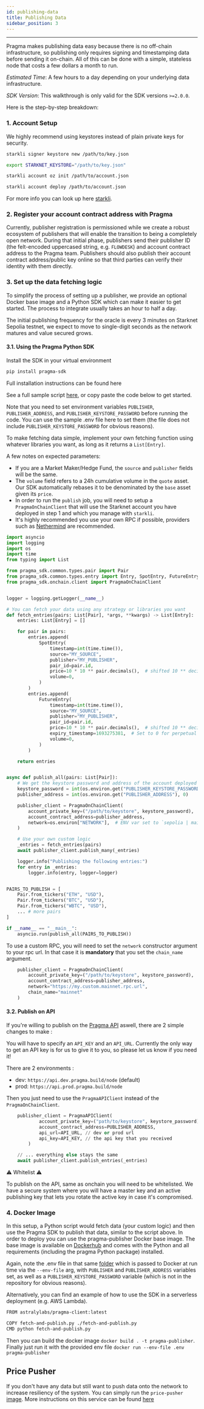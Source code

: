 ```yaml
---
id: publishing-data
title: Publishing Data
sidebar_position: 3
---
```


---

Pragma makes publishing data easy because there is no off-chain infrastructure, so publishing only requires signing and timestamping data before sending it on-chain. All of this can be done with a simple, stateless node that costs a few dollars a month to run.

_Estimated Time_: A few hours to a day depending on your underlying data infrastructure.

_SDK Version_: This walkthrough is only valid for the SDK versions `>=2.0.0`.

Here is the step-by-step breakdown:

### 1. Account Setup

We highly recommend using keystores instead of plain private keys for security.

```bash
starkli signer keystore new /path/to/key.json
```

```bash
export STARKNET_KEYSTORE="/path/to/key.json"
```

```bash
starkli account oz init /path/to/account.json
```

```bash
starkli account deploy /path/to/account.json
```

For more info you can look up here [starkli](https://book.starkli.rs/tutorials/starkli-101#starkli-101).

### 2. Register your account contract address with Pragma

Currently, publisher registration is permissioned while we create a robust ecosystem of publishers that will enable the transition to being a completely open network. During that initial phase, publishers send their publisher ID (the felt-encoded uppercased string, e.g. `FLOWDESK`) and account contract address to the Pragma team. Publishers should also publish their account contract address/public key online so that third parties can verify their identity with them directly.

### 3. Set up the data fetching logic

To simplify the process of setting up a publisher, we provide an optional Docker base image and a Python SDK which can make it easier to get started. The process to integrate usually takes an hour to half a day.

The initial publishing frequency for the oracle is every 3 minutes on Starknet Sepolia testnet, we expect to move to single-digit seconds as the network matures and value secured grows.

#### 3.1. Using the Pragma Python SDK

Install the SDK in your virtual environment

```bash
pip install pragma-sdk
```

Full installation instructions can be found here

See a full sample script [here](https://github.com/astraly-labs/pragma-sdk/blob/master/pragma-sdk/tests/docs/publish.py), or copy paste the code below to get started.

Note that you need to set environment variables `PUBLISHER`, `PUBLISHER_ADDRESS`, and `PUBLISHER_KEYSTORE_PASSWORD` before running the code. You can use the sample .env file here to set them (the file does not include `PUBLISHER_KEYSTORE_PASSWORD` for obvious reasons).

To make fetching data simple, implement your own fetching function using whatever libraries you want, as long as it returns a `List[Entry]`.

A few notes on expected parameters:

- If you are a Market Maker/Hedge Fund, the `source` and `publisher` fields will be the same.
- The `volume` field refers to a 24h cumulative volume in the `quote` asset. Our SDK automatically rebases it to be denominated
  by the `base` asset given its `price`.
- In order to run the `publish` job, you will need to setup a `PragmaOnChainClient` that will use
  the Starknet account you have deployed in step 1 and which you manage with `starkli`.
- It's highly recommended you use your own RPC if possible, providers such as [Nethermind](https://data.voyager.online/) are recommended.

```python
import asyncio
import logging
import os
import time
from typing import List

from pragma_sdk.common.types.pair import Pair
from pragma_sdk.common.types.entry import Entry, SpotEntry, FutureEntry
from pragma_sdk.onchain.client import PragmaOnChainClient


logger = logging.getLogger(__name__)

# You can fetch your data using any strategy or libraries you want
def fetch_entries(pairs: List[Pair], *args, **kwargs) -> List[Entry]:
    entries: List[Entry] = []

    for pair in pairs:
        entries.append(
            SpotEntry(
                timestamp=int(time.time()),
                source="MY_SOURCE",
                publisher="MY_PUBLISHER",
                pair_id=pair.id,
                price=10 * 10 ** pair.decimals(),  # shifted 10 ** decimals
                volume=0,
            )
        )
        entries.append(
            FutureEntry(
                timestamp=int(time.time()),
                source="MY_SOURCE",
                publisher="MY_PUBLISHER",
                pair_id=pair.id,
                price=10 * 10 ** pair.decimals(),  # shifted 10 ** decimals
                expiry_timestamp=1693275381,  # Set to 0 for perpetual contracts
                volume=0,
            )
        )

    return entries


async def publish_all(pairs: List[Pair]):
    # We get the keystore password and address of the account deployed in step 1.
    keystore_password = int(os.environ.get("PUBLISHER_KEYSTORE_PASSWORD"), 0)
    publisher_address = int(os.environ.get("PUBLISHER_ADDRESS"), 0)

    publisher_client = PragmaOnChainClient(
        account_private_key=("/path/to/keystore", keystore_password),
        account_contract_address=publisher_address,
        network=os.environ["NETWORK"],  # ENV var set to `sepolia | mainnet`
    )

    # Use your own custom logic
    _entries = fetch_entries(pairs)
    await publisher_client.publish_many(_entries)

    logger.info("Publishing the following entries:")
    for entry in _entries:
        logger.info(entry, logger=logger)


PAIRS_TO_PUBLISH = [
    Pair.from_tickers("ETH", "USD"),
    Pair.from_tickers("BTC", "USD"),
    Pair.from_tickers("WBTC", "USD"),
    ... # more pairs
]

if __name__ == "__main__":
    asyncio.run(publish_all(PAIRS_TO_PUBLISH))

```

To use a custom RPC, you will need to set the `network` constructor argument to your rpc url. In that case it is **mandatory** that you set the `chain_name` argument.

```python
    publisher_client = PragmaOnChainClient(
        account_private_key=("/path/to/keystore", keystore_password),
        account_contract_address=publisher_address,
        network="https://my.custom.mainnet.rpc.url",
        chain_name="mainnet"
    )
```

#### 3.2. Publish on API

If you're willing to publish on the [Pragma API](https://mirror.xyz/pragmagic.eth/6kLIyEzYanQNWn58tPfMpzIxehz7SZ3jM-sqJENy79k) aswell, there are 2 simple changes to make :

You will have to specify an `API_KEY` and an `API_URL`.
Currently the only way to get an API key is for us to give it to you, so please let us know if you need it!

There are 2 environments :

- dev: `https://api.dev.pragma.build/node` (default)
- prod: `https://api.prod.pragma.build/node`

Then you just need to use the `PragmaAPIClient` instead of the `PragmaOnChainClient`.

```python
    publisher_client = PragmaAPIClient(
            account_private_key=("path/to/keystore", keystore_password),
            account_contract_address=PUBLISHER_ADDRESS,
            api_url=API_URL, // dev or prod url
            api_key=API_KEY, // the api key that you received
        )

    // ... everything else stays the same
    await publisher_client.publish_entries(_entries)
```

⚠️ Whitelist ⚠️

To publish on the API, same as onchain you will need to be whitelisted.
We have a secure system where you will have a master key and an active publishing key that lets you rotate the active key in case it's compromised.

### 4. Docker Image

In this setup, a Python script would fetch data (your custom logic) and then use the Pragma SDK to publish that data, similar to the script above. In order to deploy you can use the pragma-publisher Docker base image. The base image is available on [Dockerhub](https://hub.docker.com/r/astralylabs/pragma-client) and comes with the Python and all requirements (including the pragma Python package) installed.

Again, note the .env file in that same [folder](https://github.com/Astraly-Labs/pragma-sdk/tree/master/stagecoach/jobs/publishers/custom/) which is passed to Docker at run time via the `--env-file` arg, with `PUBLISHER` and `PUBLISHER_ADDRESS` variables set, as well as a `PUBLISHER_KEYSTORE_PASSWORD` variable (which is not in the repository for obvious reasons).

Alternatively, you can find an example of how to use the SDK in a serverless deployment (e.g. AWS Lambda).

```bash
FROM astralylabs/pragma-client:latest

COPY fetch-and-publish.py ./fetch-and-publish.py
CMD python fetch-and-publish.py
```

Then you can build the docker image `docker build . -t pragma-publisher`.
Finally just run it with the provided env file `docker run --env-file .env pragma-publisher`

## Price Pusher

If you don't have any data but still want to push data onto the network to increase resiliency of the system.
You can simply run the `price-pusher` [image](https://github.com/astraly-labs/pragma-sdk/pkgs/container/pragma-sdk%2Fprice-pusher).
More instructions on this service can be found [here](https://github.com/astraly-labs/pragma-sdk/tree/master/price-pusher)